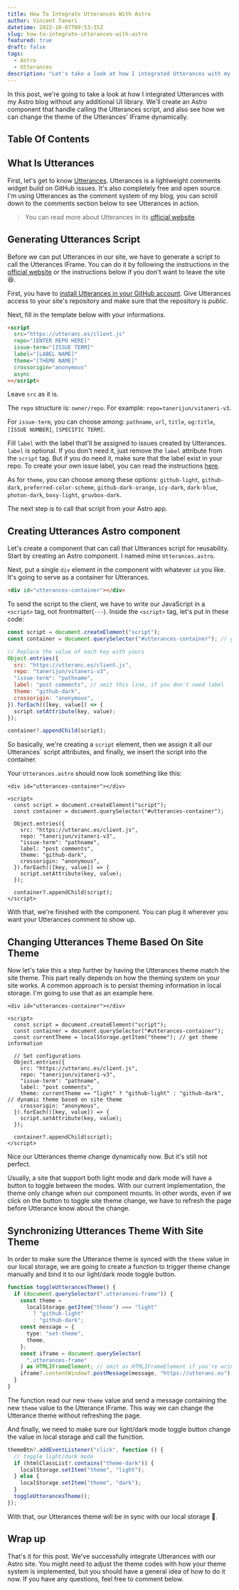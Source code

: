 ```yaml
---
title: How To Integrate Utterances With Astro
author: Vincent Taneri
datetime: 2022-10-07T09:53:35Z
slug: how-to-integrate-utterances-with-astro
featured: true
draft: false
tags:
  - Astro
  - Utterances
description: "Let's take a look at how I integrated Utterances with my Astro blog without any additional UI library (Using Astro component)"
---
```


In this post, we're going to take a look at how I integrated Utterances with my Astro blog without any additional UI library. We'll create an Astro component that handle calling the Utterances script, and also see how we can change the theme of the Utterances' IFrame dynamically.

## Table Of Contents

## What Is Utterances

First, let's get to know [Utterances](https://utteranc.es/). Utterances is a lightweight comments widget build on GitHub issues. It's also completely free and open source. I'm using Utterances as the comment system of my blog, you can scroll down to the comments section below to see Utterances in action.

> You can read more about Utterances in its [official website](https://utteranc.es/).

## Generating Utterances Script

Before we can put Utterances in our site, we have to generate a script to call the Utterances IFrame. You can do it by following the instructions in the [official website](https://utteranc.es/) or the instructions below if you don't want to leave the site :satisfied:.

First, you have to [install Utterances in your GitHub account](https://github.com/apps/utterances). Give Utterances access to your site's repository and make sure that the repository is _public_.

Next, fill in the template below with your informations.

```html
<script
  src="https://utteranc.es/client.js"
  repo="[ENTER REPO HERE]"
  issue-term="[ISSUE TERM]"
  label="[LABEL NAME]"
  theme="[THEME NAME]"
  crossorigin="anonymous"
  async
></script>
```

Leave `src` as it is.

The `repo` structure is: `owner/repo`. For example: `repo=tanerijun/vitaneri-v3`.

For `issue-term`, you can choose among: `pathname`, `url`, `title`, `og:title`, `[ISSUE NUMBER]`, `[SPECIFIC TERM]`.

Fill `label` with the label that'll be assigned to issues created by Utterances. `label` is optional. If you don't need it, just remove the `label` attribute from the `script` tag. But if you do need it, make sure that the label exist in your repo. To create your own issue label, you can read the instructions [here](https://docs.github.com/en/issues/using-labels-and-milestones-to-track-work/managing-labels#creating-a-label).

As for `theme`, you can choose among these options: `github-light`, `github-dark`, `preferred-color-scheme`, `github-dark-orange`, `icy-dark`, `dark-blue`, `photon-dark`, `boxy-light`, `gruvbox-dark`.

The next step is to call that script from your Astro app.

## Creating Utterances Astro component

Let's create a component that can call that Utterances script for reusability. Start by creating an Astro component. I named mine `Utterances.astro`.

Next, put a single `div` element in the component with whatever `id` you like. It's going to serve as a container for Utterances.

```html
<div id="utterances-container"></div>
```

To send the script to the client, we have to write our JavaScript in a `<script>` tag, not frontmatter(`---`). Inside the `<script>` tag, let's put in these code:

```js
const script = document.createElement("script");
const container = document.querySelector("#utterances-container"); // your id in your html above

// Replace the value of each key with yours
Object.entries({
  src: "https://utteranc.es/client.js",
  repo: "tanerijun/vitaneri-v3",
  "issue-term": "pathname",
  label: "post comments", // omit this line, if you don't need label
  theme: "github-dark",
  crossorigin: "anonymous",
}).forEach(([key, value]) => {
  script.setAttribute(key, value);
});

container?.appendChild(script);
```

So basically, we're creating a `script` element, then we assign it all our Utterances` script attributes, and finally, we insert the script into the container.

Your `Utterances.astro` should now look something like this:

```astro
<div id="utterances-container"></div>

<script>
  const script = document.createElement("script");
  const container = document.querySelector("#utterances-container");

  Object.entries({
    src: "https://utteranc.es/client.js",
    repo: "tanerijun/vitaneri-v3",
    "issue-term": "pathname",
    label: "post comments",
    theme: "github-dark",
    crossorigin: "anonymous",
  }).forEach(([key, value]) => {
    script.setAttribute(key, value);
  });

  container?.appendChild(script);
</script>
```

With that, we're finished with the component. You can plug it wherever you want your Utterances comment to show up.

## Changing Utterances Theme Based On Site Theme

Now let's take this a step further by having the Utterances theme match the site theme. This part really depends on how the theming system on your site works. A common approach is to persist theming information in local storage. I'm going to use that as an example here.

```astro
<div id="utterances-container"></div>

<script>
  const script = document.createElement("script");
  const container = document.querySelector("#utterances-container");
  const currentTheme = localStorage.getItem("theme"); // get theme information

  // Set configurations
  Object.entries({
    src: "https://utteranc.es/client.js",
    repo: "tanerijun/vitaneri-v3",
    "issue-term": "pathname",
    label: "post comments",
    theme: currentTheme == "light" ? "github-light" : "github-dark", // dynamic theme based on site theme
    crossorigin: "anonymous",
  }).forEach(([key, value]) => {
    script.setAttribute(key, value);
  });

  container?.appendChild(script);
</script>

```

Nice our Utterances theme change dynamically now. But it's still not perfect.

Usually, a site that support both light mode and dark mode will have a button to toggle between the modes. With our current implementation, the theme only change when our component mounts. In other words, even if we click on the button to toggle site theme change, we have to refresh the page before Utterance know about the change.

## Synchronizing Utterances Theme With Site Theme

In order to make sure the Utterance theme is synced with the `theme` value in our local storage, we are going to create a function to trigger theme change manually and bind it to our light/dark mode toggle button.

```ts
function toggleUtterancesTheme() {
  if (document.querySelector(".utterances-frame")) {
    const theme =
      localStorage.getItem("theme") === "light"
        ? "github-light"
        : "github-dark";
    const message = {
      type: "set-theme",
      theme,
    };
    const iframe = document.querySelector(
      ".utterances-frame"
    ) as HTMLIFrameElement; // omit as HTMLIFrameElement if you're wring JS
    iframe?.contentWindow?.postMessage(message, "https://utteranc.es");
  }
}
```

The function read our new `theme` value and send a message containing the new `theme` value to the Utterance IFrame. This way we can change the Utterance theme without refreshing the page.

And finally, we need to make sure our light/dark mode toggle button change the value in local storage and call the function.

```ts
themeBtn?.addEventListener("click", function () {
  // toggle light/dark mode
  if (htmlClassList?.contains("theme-dark")) {
    localStorage.setItem("theme", "light");
  } else {
    localStorage.setItem("theme", "dark");
  }
  toggleUtterancesTheme();
});
```

With that, our Utterances theme will be in sync with our local storage :tada:.

## Wrap up

That's it for this post. We've successfully integrate Utterances with our Astro site. You might need to adjust the theme codes with how your theme system is implemented, but you should have a general idea of how to do it now. If you have any questions, feel free to comment below.

